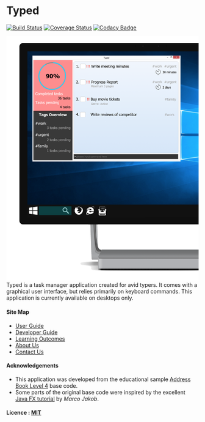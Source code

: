 # Typed

[![Build Status](https://travis-ci.org/CS2103JAN2017-W09-B2/main.svg?branch=master)](https://travis-ci.org/CS2103JAN2017-W09-B2/main)
[![Coverage Status](https://coveralls.io/repos/github/CS2103JAN2017-W09-B2/main/badge.svg?branch=master)](https://coveralls.io/github/CS2103JAN2017-W09-B2/main?branch=master)
[![Codacy Badge](https://api.codacy.com/project/badge/Grade/d3fad61daf3f461e99d69dae69f10233)](https://www.codacy.com/app/pyxyyy/main?utm_source=github.com&amp;utm_medium=referral&amp;utm_content=CS2103JAN2017-W09-B2/main&amp;utm_campaign=Badge_Grade)

<img src="docs/images/Ui.png" width="600"> <br>
Typed is a task manager application created for avid typers. It comes with a graphical user interface, but relies primarily on keyboard commands. This application is currently available on desktops only.



#### Site Map<br>
* [User Guide](docs/UserGuide.md)
* [Developer Guide](docs/DeveloperGuide.md)
* [Learning Outcomes](docs/LearningOutcomes.md)
* [About Us](docs/AboutUs.md)
* [Contact Us](docs/ContactUs.md)


#### Acknowledgements<br>
* This application was developed from the educational sample 
  [Address Book Level 4](https://github.com/nus-cs2103-AY1617S1/addressbook-level4/) base code.
* Some parts of the original base code were inspired by the excellent
  [Java FX tutorial](http://code.makery.ch/library/javafx-8-tutorial/) by *Marco Jakob*.

#### Licence : [MIT](LICENSE)
